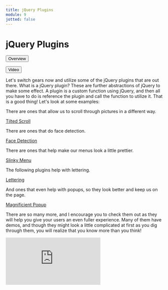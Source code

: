 ```yaml
---
title: jQuery Plugins
module: 9
jotted: false
---
```


# jQuery Plugins

<div class="tab">
  <button class="tablinks active" onclick="openTab(event, 'Overview')">Overview</button>

  <button class="tablinks" onclick="openTab(event, 'video')">Video</button>

</div>
<div id="Overview" class="tabcontent" style="display:block">
<div class="tabhtml" markdown="1">

Let's switch gears now and utilize some of the jQuery plugins that are out there.  What is a jQuery plugin?  These are further abstractions of jQuery to make some effect.  A plugin is a custom function using jQuery, and then all you have to do is reference the plugin and call the function to utilize it.  That is a good thing!  Let's look at some examples:

There are ones that allow us to scroll through pictures in a different way.

<a href="http://www.thepetedesign.com/demos/tiltedpage_scroll_demo.html" target="_new">Tilted Scroll</a>

There are ones that do face detection.

<a href="http://facedetection.jaysalvat.com/" target="_new">Face Detection</a>

There are ones that help make our menus look a little prettier.

<a href="https://github.com/alizahid/slinky" target="_new">Slinky Menu</a>

The following plugins help with lettering.

<a href="http://letteringjs.com/" target="_new">Lettering</a>

And ones that even help with popups, so they look better and keep us on the page.

<a href="https://dimsemenov.com/plugins/magnific-popup/" target="_new">Magnificient Popup</a>

There are so many more, and I encourage you to check them out as they will help you give your users an even fuller experience.  Many of them have demos, and though they might look a little complicated at first as you dig through them, you will realize that you know more than you think!
</div>
</div>

<div id="video" class="tabcontent">
<div class="tabhtml" markdown="1">

<div class="embed-responsive embed-responsive-16by9"><iframe class="embed-responsive-item" src="https://www.youtube.com/embed/5PeRcaNgfvg" frameborder="0" allowfullscreen></iframe></div>

</div>
</div>